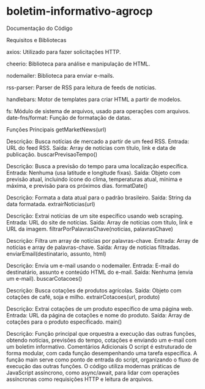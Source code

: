﻿# boletim-informativo-agrocp
Documentação do Código

Requisitos e Bibliotecas

axios: Utilizado para fazer solicitações HTTP.

cheerio: Biblioteca para análise e manipulação de HTML.

nodemailer: Biblioteca para enviar e-mails.

rss-parser: Parser de RSS para leitura de feeds de notícias.

handlebars: Motor de templates para criar HTML a partir de modelos.

fs: Módulo de sistema de arquivos, usado para operações com arquivos.
date-fns/format: Função de formatação de datas.

Funções Principais
getMarketNews(url)

Descrição: Busca notícias de mercado a partir de um feed RSS.
Entrada: URL do feed RSS.
Saída: Array de notícias com título, link e data de publicação.
buscarPrevisaoTempo()

Descrição: Busca a previsão do tempo para uma localização específica.
Entrada: Nenhuma (usa latitude e longitude fixas).
Saída: Objeto com previsão atual, incluindo ícone do clima, temperaturas atual, mínima e máxima, e previsão para os próximos dias.
formatDate()

Descrição: Formata a data atual para o padrão brasileiro.
Saída: String da data formatada.
extrairNoticias(url)

Descrição: Extrai notícias de um site específico usando web scraping.
Entrada: URL do site de notícias.
Saída: Array de notícias com título, link e URL da imagem.
filtrarPorPalavrasChave(noticias, palavrasChave)

Descrição: Filtra um array de notícias por palavras-chave.
Entrada: Array de notícias e array de palavras-chave.
Saída: Array de notícias filtradas.
enviarEmail(destinatario, assunto, html)

Descrição: Envia um e-mail usando o nodemailer.
Entrada: E-mail do destinatário, assunto e conteúdo HTML do e-mail.
Saída: Nenhuma (envia um e-mail).
buscarCotacoes()

Descrição: Busca cotações de produtos agrícolas.
Saída: Objeto com cotações de café, soja e milho.
extrairCotacoes(url, produto)

Descrição: Extrai cotações de um produto específico de uma página web.
Entrada: URL da página de cotações e nome do produto.
Saída: Array de cotações para o produto especificado.
main()

Descrição: Função principal que orquestra a execução das outras funções, obtendo notícias, previsões do tempo, cotações e enviando um e-mail com um boletim informativo.
Comentários Adicionais
O script é estruturado de forma modular, com cada função desempenhando uma tarefa específica.
A função main serve como ponto de entrada do script, organizando o fluxo de execução das outras funções.
O código utiliza modernas práticas de JavaScript assíncrono, como async/await, para lidar com operações assíncronas como requisições HTTP e leitura de arquivos.

